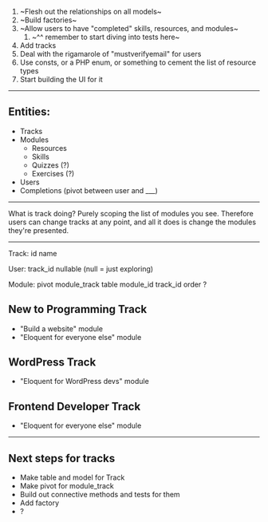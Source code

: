 1. ~Flesh out the relationships on all models~
2. ~Build factories~
4. ~Allow users to have "completed" skills, resources, and modules~
    1. ~^^ remember to start diving into tests here~
5. Add tracks
6. Deal with the rigamarole of "mustverifyemail" for users
7. Use consts, or a PHP enum, or something to cement the list of resource types
8. Start building the UI for it


---

## Entities:
- Tracks
- Modules
    - Resources
    - Skills
    - Quizzes (?)
    - Exercises (?)
- Users
- Completions (pivot between user and ___)

---

What is track doing?
Purely scoping the list of modules you see.
Therefore users can change tracks at any point, and all it does is change the modules they're presented.

---

Track:
    id
    name

User:
    track_id nullable (null = just exploring)

Module:
    pivot module_track table
        module_id
        track_id
        order ?

## New to Programming Track
- "Build a website" module
- "Eloquent for everyone else" module

## WordPress Track
- "Eloquent for WordPress devs" module

## Frontend Developer Track
- "Eloquent for everyone else" module

---

## Next steps for tracks

- Make table and model for Track
- Make pivot for module_track
- Build out connective methods and tests for them
- Add factory
- ?
